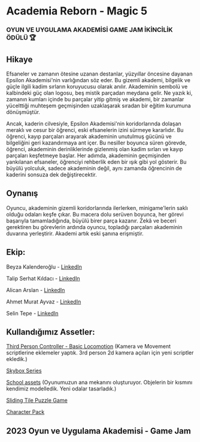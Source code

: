 # Academia Reborn - Magic 5

### OYUN VE UYGULAMA AKADEMİSİ GAME JAM İKİNCİLİK ÖDÜLÜ 🏆

## Hikaye
Efsaneler ve zamanın ötesine uzanan destanlar, yüzyıllar öncesine dayanan Epsilon Akademisi'nin varlığından söz eder. Bu gizemli akademi, bilgelik ve güçle ilgili kadim sırların koruyucusu olarak anılır. Akademinin sembolü ve kalbindeki güç olan logosu, beş mistik parçadan meydana gelir. Ne yazık ki, zamanın kumları içinde bu parçalar yitip gitmiş ve akademi, bir zamanlar yücelttiği muhteşem geçmişinden uzaklaşarak sıradan bir eğitim kurumuna dönüşmüştür. 

Ancak, kaderin cilvesiyle, Epsilon Akademisi'nin koridorlarında dolaşan meraklı ve cesur bir öğrenci, eski efsanelerin izini sürmeye kararlıdır. Bu öğrenci, kayıp parçaları arayarak akademinin unutulmuş gücünü ve bilgeliğini geri kazandırmaya ant içer. Bu nesiller boyunca süren görevde, öğrenci, akademinin derinliklerinde gizlenmiş olan kadim sırları ve kayıp parçaları keşfetmeye başlar. Her adımda, akademinin geçmişinden yankılanan efsaneler, öğrenciyi rehberlik eden bir ışık gibi yol gösterir. Bu büyülü yolculuk, sadece akademinin değil, aynı zamanda öğrencinin de kaderini sonsuza dek değiştirecektir.


## Oynanış
Oyuncu, akademinin gizemli koridorlarında ilerlerken, minigame'lerin saklı olduğu odaları keşfe çıkar. Bu macera dolu serüven boyunca, her görevi başarıyla tamamladığında, büyülü birer parça kazanır. Zekâ ve beceri gerektiren bu görevlerin ardında oyuncu, topladığı parçaları akademinin duvarına yerleştirir. Akademi artık eski şanına erişmiştir.

## Ekip:
Beyza Kalenderoğlu - [LinkedIn](https://www.linkedin.com/in/beyzakalenderoglu/)

Talip Serhat Kıldacı - [LinkedIn](https://www.linkedin.com/in/serhatkildaci/)

Alican Arslan - [LinkedIn](https://www.linkedin.com/in/alicanarslan/)

Ahmet Murat Ayvaz - [LinkedIn](https://www.linkedin.com/in/ahmet-murat-ayvaz-61a8b9194/)

Selin Tepe - [LinkedIn](https://www.linkedin.com/in/selin-tepe-07b7b3226/)



## Kullandığımız Assetler:
[Third Person Controller - Basic Locomotion](https://assetstore.unity.com/packages/tools/game-toolkits/third-person-controller-basic-locomotion-free-82048) (Kamera ve Movement scriptlerine eklemeler yaptık. 3rd person 2d kamera açıları için yeni scriptler ekledik.)

[Skybox Series](https://assetstore.unity.com/packages/2d/textures-materials/sky/skybox-series-free-103633/)

[School assets](https://assetstore.unity.com/packages/3d/environments/school-assets-146253/) (Oyunumuzun ana mekanını oluşturuyor. Objelerin bir kısmını kendimiz modelledik. Yeni odalar tasarladık.)

[Sliding Tile Puzzle Game](https://assetstore.unity.com/packages/templates/packs/sliding-tile-puzzle-game-41798)

[Character Pack](https://assetstore.unity.com/packages/3d/characters/humanoids/character-pack-free-sample-79870)
 
## 2023 Oyun ve Uygulama Akademisi - Game Jam

